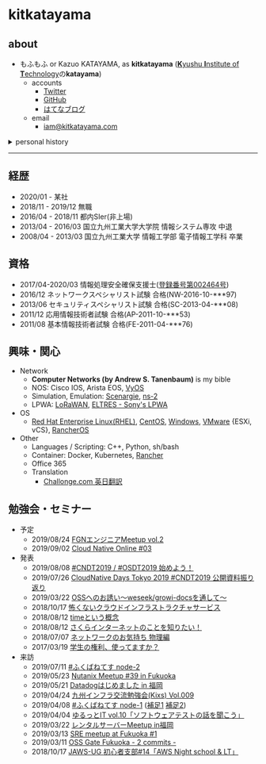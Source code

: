 # kitkatayama

## about

* もふもふ or Kazuo KATAYAMA, as **kitkatayama** ([**K**yushu **I**nstitute of **T**echnology](http://www.kyutech.ac.jp/)の**katayama**)
  * accounts
    * [Twitter](https://twitter.com/kitkatayama)
    * [GitHub](https://github.com/kitkatayama)
    * [はてなブログ](https://kitkatayama.hatenablog.com/)
  * email
    * [iam@kitkatayama.com](mailto:iam@kitkatayama.com)

<details>
  <summary>personal history</summary>
<p>中学～高校にてHP公開の楽しさを知り2005年に初ドメイン取得。ドメイン利用に際してDNSやメール、xampp等を通してコンピュータの仕組みに触れ、情報工学の楽しさに気づく。より専門的な内容を学ぶため九州工業大学へ。</p>
<p>大学にてネットワークの仕組みの美しさに魅入られ、その技術が未来に不可欠であることを確信。ネットワークに関わる様々な仕様を学びつつ、車車間ネットワークの研究に取り組む。</p>
<p>学習のモチベーションを保つことができず、九州工業大学大学院を中退。これまで培ったネットワークやインフラ系の知識を活かすため、都内SIerへ入社。</p>
<p>都内SIerにてOffice365の運用やRHELのバージョン間移行設計、構築等を1年、VMware基盤の運用・保守、及び設計・構築を1年半程度担当。様々な要因で心を病んでしまい自己都合退社。</p>
<p>退社後は勉強会の聴講、登壇や興味のあるリソースの翻訳を行い、技術力と英語力の研鑽に努めていたが、2020年1月に縁あって福岡にて就職予定。</p>
</details>

---

## 経歴

* 2020/01 - 某社
* 2018/11 - 2019/12 無職
* 2016/04 - 2018/11 都内SIer(非上場)
* 2013/04 - 2016/03 国立九州工業大学大学院 情報システム専攻 中退
* 2008/04 - 2013/03 国立九州工業大学 情報工学部 電子情報工学科 卒業

## 資格

* 2017/04-2020/03 情報処理安全確保支援士([登録番号第002464号](https://riss.ipa.go.jp/r?r=002464))
* 2016/12 ネットワークスペシャリスト試験 合格(NW-2016-10-***97)
* 2013/06 セキュリティスペシャリスト試験 合格(SC-2013-04-***08)
* 2011/12 応用情報技術者試験 合格(AP-2011-10-***53)
* 2011/08 基本情報技術者試験 合格(FE-2011-04-***76)

## 興味・関心

* Network
  * **Computer Networks (by Andrew S. Tanenbaum)** is my bible
  * NOS: Cisco IOS, Arista EOS, [VyOS](https://vyos.io/)
  * Simulation, Emulation: [Scenargie](https://www.spacetime-eng.com/en/), [ns-2](https://www.isi.edu/nsnam/ns/)
  * LPWA: [LoRaWAN](https://lora-alliance.org/about-lorawan), [ELTRES - Sony's LPWA](https://www.sony-semicon.co.jp/products_ja/eltres/index.html)
* OS
  * [Red Hat Enterprise Linux(RHEL)](https://www.redhat.com/ja/technologies/linux-platforms/enterprise-linux), [CentOS](https://www.centos.org/), [Windows](https://www.microsoft.com/ja-jp/cloud-platform/windows-server), [VMware](https://www.vmware.com/jp.html) {ESXi, vCS}, [RancherOS](https://rancher.com/rancher-os/)
* Other
  * Languages / Scripting: C++, Python, sh/bash
  * Container: Docker, Kubernetes, [Rancher](https://rancher.com/)
  * Office 365
  * Translation
    * [Challonge.com 英日翻訳](https://kitkatayama.hatenablog.com/entry/2019/03/02/184623)

## 勉強会・セミナー

* 予定
  * 2019/08/24 [FGNエンジニアMeetup vol.2](https://fgn.connpass.com/event/138373/)
  * 2019/09/02 [Cloud Native Online #03](https://cnjp.connpass.com/event/142769/)
* 発表
  * 2019/08/08 [#CNDT2019 / #OSDT2019 始めよう！](https://kitkatayama.hatenablog.com/entry/2019/08/22/160245)
  * 2019/07/26 [CloudNative Days Tokyo 2019 #CNDT2019 公開資料振り返り](https://kitkatayama.hatenablog.com/entry/2019/08/22/160022)
  * 2019/03/22 [OSSへのお誘い～weseek/growi-docsを通して～](https://kitkatayama.hatenablog.com/entry/2019/03/22/092703)
  * 2018/10/17 [怖くないクラウドインフラストラクチャサービス](https://kitkatayama.hatenablog.com/entry/2018/10/18/202840)
  * 2018/08/12 [timeという概念](https://kitkatayama.hatenablog.com/entry/2018/10/18/204454)
  * 2018/08/12 [さくらインターネットのことを知りたい！](https://kitkatayama.hatenablog.com/entry/2018/10/18/204454)
  * 2018/07/07 [ネットワークのお気持ち 物理編](https://kitkatayama.hatenablog.com/entry/2018/08/04/092854)
  * 2017/03/19 [学生の権利、使ってますか？](https://www.slideshare.net/KazuoKatayama/ss-73352980)
* 来訪
  * 2019/07/11 [#ふくばねてす node-2](https://fukubernetes.connpass.com/event/135117/)
  * 2019/05/23 [Nutanix Meetup #39 in Fukuoka](https://nutanix.connpass.com/event/129253/)
  * 2019/05/21 [Datadogはじめました in 福岡](https://datadog.connpass.com/event/127939/)
  * 2019/04/24 [九州インフラ交流勉強会(Kixs) Vol.009](https://kixs.connpass.com/event/125160/)
  * 2019/04/08 [#ふくばねてす node-1](https://kitkatayama.hatenablog.com/entry/2019/04/14/225056) ([補足1](https://kitkatayama.hatenablog.com/entry/2019/04/09/230012) [補足2](https://kitkatayama.hatenablog.com/entry/2019/04/12/174340))
  * 2019/04/04 [ゆるっとIT vol.10「ソフトウェアテストの話を聞こう」](https://kitkatayama.hatenablog.com/entry/2019/04/07/151752)
  * 2019/03/22 [レンタルサーバーMeetup in福岡](https://kitkatayama.hatenablog.com/entry/2019/03/24/153956)
  * 2019/03/13 [SRE meetup at Fukuoka #1](https://kitkatayama.hatenablog.com/entry/2019/03/14/031112)
  * 2019/03/11 [OSS Gate Fukuoka - 2 commits -](https://kitkatayama.hatenablog.com/entry/2019/03/15/211221)
  * 2018/10/17 [JAWS-UG 初心者支部#14「AWS Night school & LT」](https://kitkatayama.hatenablog.com/entry/2018/10/18/202840)
